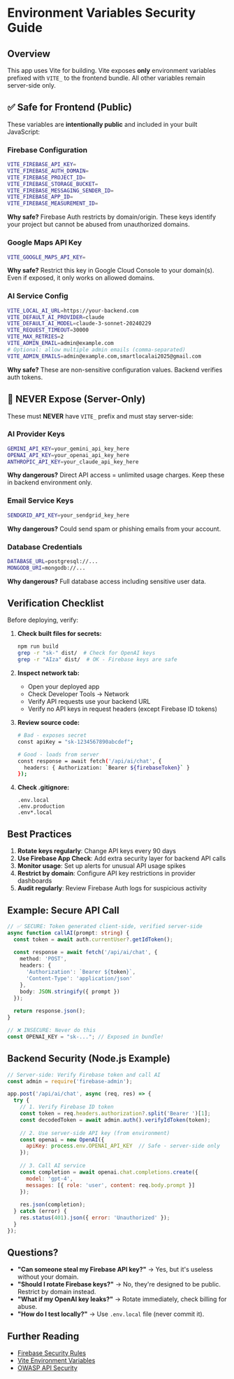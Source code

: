 # Environment Variables Security Guide

## Overview

This app uses Vite for building. Vite exposes **only** environment variables prefixed with `VITE_` to the frontend bundle. All other variables remain server-side only.

## ✅ Safe for Frontend (Public)

These variables are **intentionally public** and included in your built JavaScript:

### Firebase Configuration
```bash
VITE_FIREBASE_API_KEY=
VITE_FIREBASE_AUTH_DOMAIN=
VITE_FIREBASE_PROJECT_ID=
VITE_FIREBASE_STORAGE_BUCKET=
VITE_FIREBASE_MESSAGING_SENDER_ID=
VITE_FIREBASE_APP_ID=
VITE_FIREBASE_MEASUREMENT_ID=
```
**Why safe?** Firebase Auth restricts by domain/origin. These keys identify your project but cannot be abused from unauthorized domains.

### Google Maps API Key
```bash
VITE_GOOGLE_MAPS_API_KEY=
```
**Why safe?** Restrict this key in Google Cloud Console to your domain(s). Even if exposed, it only works on allowed domains.

### AI Service Config
```bash
VITE_LOCAL_AI_URL=https://your-backend.com
VITE_DEFAULT_AI_PROVIDER=claude
VITE_DEFAULT_AI_MODEL=claude-3-sonnet-20240229
VITE_REQUEST_TIMEOUT=30000
VITE_MAX_RETRIES=2
VITE_ADMIN_EMAIL=admin@example.com
# Optional: allow multiple admin emails (comma-separated)
VITE_ADMIN_EMAILS=admin@example.com,smartlocalai2025@gmail.com
```
**Why safe?** These are non-sensitive configuration values. Backend verifies auth tokens.

## 🚫 NEVER Expose (Server-Only)

These must **NEVER** have `VITE_` prefix and must stay server-side:

### AI Provider Keys
```bash
GEMINI_API_KEY=your_gemini_api_key_here
OPENAI_API_KEY=your_openai_api_key_here
ANTHROPIC_API_KEY=your_claude_api_key_here
```
**Why dangerous?** Direct API access = unlimited usage charges. Keep these in backend environment only.

### Email Service Keys
```bash
SENDGRID_API_KEY=your_sendgrid_key_here
```
**Why dangerous?** Could send spam or phishing emails from your account.

### Database Credentials
```bash
DATABASE_URL=postgresql://...
MONGODB_URI=mongodb://...
```
**Why dangerous?** Full database access including sensitive user data.

## Verification Checklist

Before deploying, verify:

1. **Check built files for secrets:**
   ```bash
   npm run build
   grep -r "sk-" dist/  # Check for OpenAI keys
   grep -r "AIza" dist/  # OK - Firebase keys are safe
   ```

2. **Inspect network tab:**
   - Open your deployed app
   - Check Developer Tools → Network
   - Verify API requests use your backend URL
   - Verify no API keys in request headers (except Firebase ID tokens)

3. **Review source code:**
   ```bash
   # Bad - exposes secret
   const apiKey = "sk-1234567890abcdef";
   
   # Good - loads from server
   const response = await fetch('/api/ai/chat', {
     headers: { Authorization: `Bearer ${firebaseToken}` }
   });
   ```

4. **Check .gitignore:**
   ```
   .env.local
   .env.production
   .env*.local
   ```

## Best Practices

1. **Rotate keys regularly**: Change API keys every 90 days
2. **Use Firebase App Check**: Add extra security layer for backend API calls
3. **Monitor usage**: Set up alerts for unusual API usage spikes
4. **Restrict by domain**: Configure API key restrictions in provider dashboards
5. **Audit regularly**: Review Firebase Auth logs for suspicious activity

## Example: Secure API Call

```typescript
// ✅ SECURE: Token generated client-side, verified server-side
async function callAI(prompt: string) {
  const token = await auth.currentUser?.getIdToken();
  
  const response = await fetch('/api/ai/chat', {
    method: 'POST',
    headers: {
      'Authorization': `Bearer ${token}`,
      'Content-Type': 'application/json'
    },
    body: JSON.stringify({ prompt })
  });
  
  return response.json();
}

// ❌ INSECURE: Never do this
const OPENAI_KEY = "sk-..."; // Exposed in bundle!
```

## Backend Security (Node.js Example)

```javascript
// Server-side: Verify Firebase token and call AI
const admin = require('firebase-admin');

app.post('/api/ai/chat', async (req, res) => {
  try {
    // 1. Verify Firebase ID token
    const token = req.headers.authorization?.split('Bearer ')[1];
    const decodedToken = await admin.auth().verifyIdToken(token);
    
    // 2. Use server-side API key (from environment)
    const openai = new OpenAI({
      apiKey: process.env.OPENAI_API_KEY  // Safe - server-side only
    });
    
    // 3. Call AI service
    const completion = await openai.chat.completions.create({
      model: 'gpt-4',
      messages: [{ role: 'user', content: req.body.prompt }]
    });
    
    res.json(completion);
  } catch (error) {
    res.status(401).json({ error: 'Unauthorized' });
  }
});
```

## Questions?

- **"Can someone steal my Firebase API key?"** → Yes, but it's useless without your domain.
- **"Should I rotate Firebase keys?"** → No, they're designed to be public. Restrict by domain instead.
- **"What if my OpenAI key leaks?"** → Rotate immediately, check billing for abuse.
- **"How do I test locally?"** → Use `.env.local` file (never commit it).

## Further Reading

- [Firebase Security Rules](https://firebase.google.com/docs/rules)
- [Vite Environment Variables](https://vitejs.dev/guide/env-and-mode.html)
- [OWASP API Security](https://owasp.org/www-project-api-security/)
